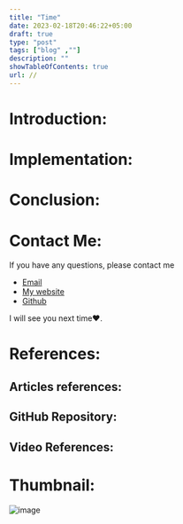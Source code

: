 ```yaml
---
title: "Time"
date: 2023-02-18T20:46:22+05:00
draft: true
type: "post"
tags: ["blog" ,""]
description: ""
showTableOfContents: true
url: //
---
```


# Introduction:

# Implementation: 

# Conclusion:

# Contact Me:
If you have any questions, please contact me 
- [Email](mailto:99marafay@gmail.com)
- [My website](https://rafay99.info)
- [Github](github.com/rafay99-epic) 

I will see you next time❤️.

# References:
## Articles references:

## GitHub Repository:

## Video References:


# Thumbnail:
![image](/images/2023/)

